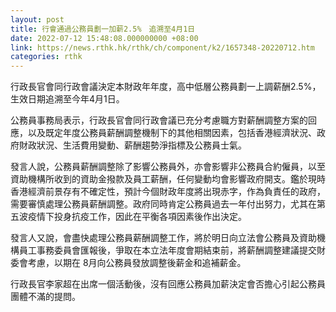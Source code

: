```yaml
---
layout: post
title: 行會通過公務員劃一加薪2.5%　追溯至4月1日
date: 2022-07-12 15:48:08.000000000 +08:00
link: https://news.rthk.hk/rthk/ch/component/k2/1657348-20220712.htm
categories: rthk
---
```


行政長官會同行政會議決定本財政年年度，高中低層公務員劃一上調薪酬2.5%，生效日期追溯至今年4月1日。

公務員事務局表示，行政長官會同行政會議已充分考慮職方對薪酬調整方案的回應，以及既定年度公務員薪酬調整機制下的其他相關因素，包括香港經濟狀況、政府財政狀況、生活費用變動、薪酬趨勢淨指標及公務員士氣。

發言人說，公務員薪酬調整除了影響公務員外，亦會影響非公務員合約僱員，以至資助機構所收到的資助金撥款及員工薪酬，任何變動均會影響政府開支。鑑於現時香港經濟前景存有不確定性，預計今個財政年度將出現赤字，作為負責任的政府，需要審慎處理公務員薪酬調整。政府同時肯定公務員過去一年付出努力，尤其在第五波疫情下投身抗疫工作，因此在平衡各項因素後作出決定。

發言人又說，會盡快處理公務員薪酬調整工作，將於明日向立法會公務員及資助機構員工事務委員會匯報後，爭取在本立法年度會期結束前，將薪酬調整建議提交財委會考慮，以期在 8月向公務員發放調整後薪金和追補薪金。

行政長官李家超在出席一個活動後，沒有回應公務員加薪決定會否擔心引起公務員團體不滿的提問。
